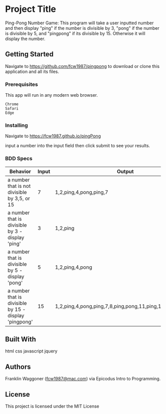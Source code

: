 # Project Title

Ping-Pong Number Game: This program will take a user inputted number and then display "ping" if the number is divisible by 3, "pong" if the number is divisible by 5, and "pingpong" if its divisible by 15. Otherwise it will display the number.

## Getting Started

Navigate to https://github.com/fcw1987/pingpong to download or clone this application and all its files.

### Prerequisites

This app will run in any modern web browser.

```
Chrome
Safari
Edge
```

### Installing

Navigate to https://fcw1987.github.io/pingPong

input a number into the input field then click submit to see your results.


### BDD Specs
| Behavior  |  Input |  Output |
|---|---|---|
| a number that is not divisible by 3,5, or 15  |  7 |  1,2,ping,4,pong,ping,7 |
| a number that is divisible by 3 - display 'ping'|  3 |  1,2,ping |
| a number that is divisible by 5 - display 'pong' | 5  |  1,2,ping,4,pong |
| a number that is divisible by 15 - display 'pingpong'  |  15 |  1,2,ping,4,pong,ping,7,8,ping,pong,11,ping,13,14,pingpong |

## Built With

html
css
javascript
jquery


## Authors
Franklin Waggoner (fcw1987@mac.com) via Epicodus Intro to Programming.
## License

This project is licensed under the MIT License
